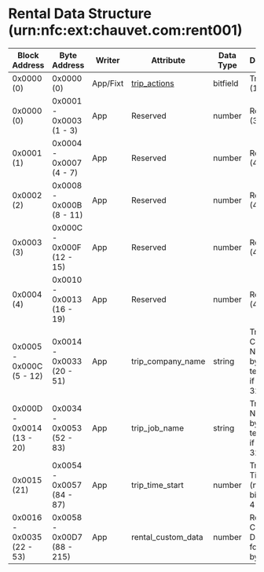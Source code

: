 # Rental Data Structure (urn:nfc:ext:chauvet.com:rent001)

| Block Address             | Byte Address               | Writer   | Attribute                                     | Data Type | Description                                                         |
|---------------------------|----------------------------|----------|-----------------------------------------------|-----------|---------------------------------------------------------------------|
| 0x0000          (0)       | 0x0000          (0)        | App/Fixt | [trip_actions](../properties/trip_actions.md) | bitfield  | Trip Actions (1 byte)                                               |
| 0x0000          (0)       | 0x0001 - 0x0003 (1 - 3)    | App      | Reserved                                      | number    | Reserved (3 bytes)                                                  |
| 0x0001          (1)       | 0x0004 - 0x0007 (4 - 7)    | App      | Reserved                                      | number    | Reserved (4 bytes)                                                  |
| 0x0002          (2)       | 0x0008 - 0x000B (8 - 11)   | App      | Reserved                                      | number    | Reserved (4 bytes)                                                  |
| 0x0003          (3)       | 0x000C - 0x000F (12 - 15)  | App      | Reserved                                      | number    | Reserved (4 bytes)                                                  |
| 0x0004          (4)       | 0x0010 - 0x0013 (16 - 19)  | App      | Reserved                                      | number    | Reserved (4 bytes)                                                  |
| 0x0005 - 0x000C (5 - 12)  | 0x0014 - 0x0033 (20 - 51)  | App      | trip_company_name                             | string    | Trip Company Name (32 bytes, null-terminated if less than 32 bytes) |
| 0x000D - 0x0014 (13 - 20) | 0x0034 - 0x0053 (52 - 83)  | App      | trip_job_name                                 | string    | Trip Job Name (32 bytes, null-terminated if less than 32 bytes)     |
| 0x0015          (21)      | 0x0054 - 0x0057 (84 - 87)  | App      | trip_time_start                               | number    | Trip Start Time (number, big-endian, 4 bytes)                       |
| 0x0016 - 0x0035 (22 - 53) | 0x0058 - 0x00D7 (88 - 215) | App      | rental_custom_data                            | number    | Rental Custom Data (open format, 128 bytes)                         |



